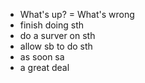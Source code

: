 - What's up? = What's wrong
- finish doing sth
- do a surver on sth
- allow sb to do sth
- as soon sa
- a great deal